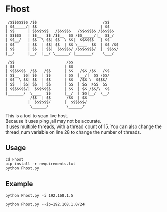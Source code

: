 # Fhost

     /$$$$$$$$ /$$                             /$$    
    | $$_____/| $$                            | $$    
    | $$      | $$$$$$$   /$$$$$$   /$$$$$$$ /$$$$$$  
    | $$$$$   | $$__  $$ /$$__  $$ /$$_____/|_  $$_/  
    | $$__/   | $$  \ $$| $$  \ $$|  $$$$$$   | $$    
    | $$      | $$  | $$| $$  | $$ \____  $$  | $$ /$$
    | $$      | $$  | $$|  $$$$$$/ /$$$$$$$/  |  $$$$/
    |__/      |__/  |__/ \______/ |_______/    \___/  
                                                    
     /$$                       /$$                    
    | $$                      | $$                    
    | $$$$$$$  /$$   /$$      | $$   /$$ /$$   /$$    
    | $$__  $$| $$  | $$      | $$  |__/|  $$ /$$/    
    | $$  \ $$| $$  | $$      | $$   /$$ \  $$$$/     
    | $$  | $$| $$  | $$      | $$  | $$  >$$  $$     
    | $$$$$$$/|  $$$$$$$      | $$  | $$ /$$/\  $$    
    |_______/  \____  $$      |__/  | $$|__/  \__/    
               /$$  | $$       /$$  | $$              
              |  $$$$$$/      |  $$$$$$/              
               \______/        \______/               

This is a tool to scan live host.<br>
Because it uses ping ,all may not be accurate.<br>
It uses multiple threads, with a thread count of 15. You can also change the thread_num variable on line 28 to change the number of threads.<br>

## Usage

```shell
cd Fhost
pip install -r requirements.txt
python Fhost.py
```

## Example

```shell
python Fhost.py -i 192.168.1.5
```

```shell
python Fhost.py --ip=192.168.1.0/24
```